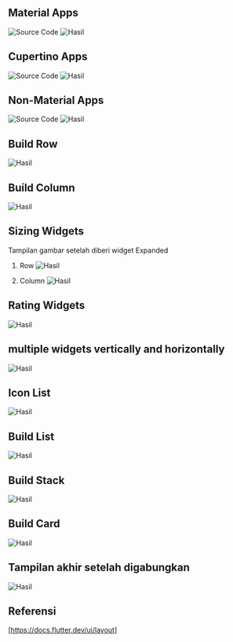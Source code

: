 ## Material Apps
![Source Code](image.png)
![Hasil](material-apps.jpeg)

## Cupertino Apps
![Source Code](image-1.png)
![Hasil](cupertino-apps.jpeg)

## Non-Material Apps
![Source Code](image-2.png)
![Hasil](non-material-apps.jpeg)

## Build Row
![Hasil](build-row.jpeg)

## Build Column
![Hasil](build-column.jpeg)

## Sizing Widgets
Tampilan gambar setelah diberi widget Expanded
1. Row
![Hasil](expanded-row.jpeg)

2. Column
![Hasil](expanded-column.jpeg)

## Rating Widgets
![Hasil](rating-widgets.jpeg)

## multiple widgets vertically and horizontally
![Hasil](multiple-widget-horizontal.jpeg)

## Icon List
![Hasil](icon-list.jpeg)

## Build List
![Hasil](build-list.jpeg)

## Build Stack
![Hasil](build-stack.jpeg)

## Build Card
![Hasil](build-card.jpeg)

## Tampilan akhir setelah digabungkan
![Hasil](tampilan-akhir.jpeg)

## Referensi
[https://docs.flutter.dev/ui/layout]